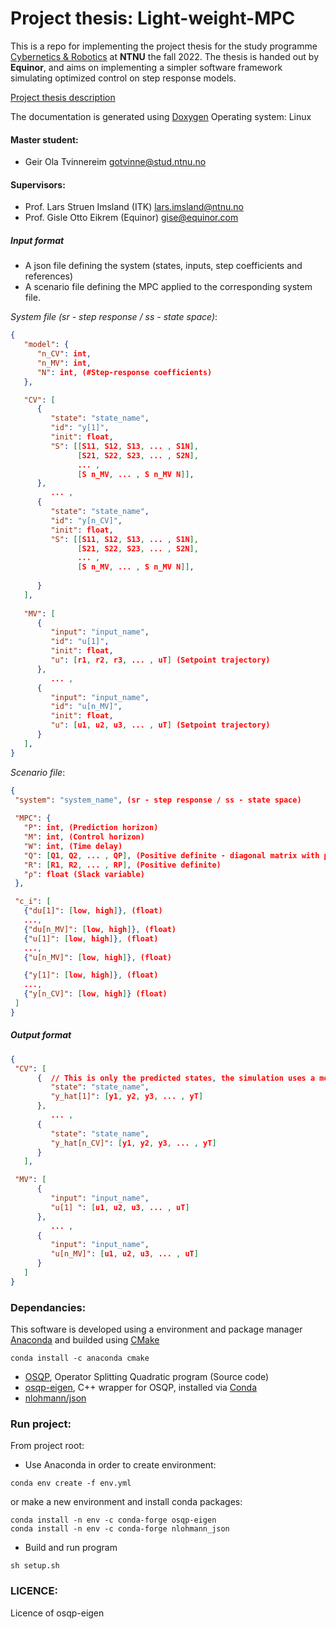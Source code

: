 # Project thesis: Light-weight-MPC

This is a repo for implementing the project thesis for the study programme [Cybernetics & Robotics](https://www.ntnu.no/studier/mttk) at **NTNU** the fall 2022. The thesis is handed out by **Equinor**, and aims on implementing a simpler software framework simulating optimized control on step response models. 

[Project thesis description](https://www.itk.ntnu.no/ansatte/imsland_lars/projects2022.html)

The documentation is generated using [Doxygen](https://doxygen.nl/)
Operating system: Linux

#### Master student: 
- Geir Ola Tvinnereim gotvinne@stud.ntnu.no

#### Supervisors:
- Prof. Lars Struen Imsland (ITK) lars.imsland@ntnu.no
- Prof. Gisle Otto Eikrem (Equinor) gise@equinor.com

##### Input format
- A json file defining the system (states, inputs, step coefficients and references)
- A scenario file defining the MPC applied to the corresponding system file. 

  
*System file (sr - step response / ss - state space)*:
```json
{
   "model": {
      "n_CV": int,
      "n_MV": int,
      "N": int, (#Step-response coefficients)
   },

   "CV": [
      { 
         "state": "state_name",
         "id": "y[1]",
         "init": float,
         "S": [[S11, S12, S13, ... , S1N],
               [S21, S22, S23, ... , S2N], 
               ... , 
               [S n_MV, ... , S n_MV N]],
      }, 
         ... ,
      { 
         "state": "state_name",
         "id": "y[n_CV]",
         "init": float,
         "S": [[S11, S12, S13, ... , S1N],
               [S21, S22, S23, ... , S2N], 
               ... , 
               [S n_MV, ... , S n_MV N]],
         
      }
   ],
   
   "MV": [
      {
         "input": "input_name", 
         "id": "u[1]", 
         "init": float,
         "u": [r1, r2, r3, ... , uT] (Setpoint trajectory)
      },
         ... , 
      {
         "input": "input_name",
         "id": "u[n_MV]", 
         "init": float,
         "u": [u1, u2, u3, ... , uT] (Setpoint trajectory)
      } 
   ],                         
}
```

*Scenario file*:
```json  
{
 "system": "system_name", (sr - step response / ss - state space)
 
 "MPC": {
   "P": int, (Prediction horizon)
   "M": int, (Control horizon)
   "W": int, (Time delay)
   "Q": [Q1, Q2, ... , QP], (Positive definite - diagonal matrix with positive elements)
   "R": [R1, R2, ... , RP], (Positive definite)
   "ρ": float (Slack variable)
 },

 "c_i": [
   {"du[1]": [low, high]}, (float)
   ...,
   {"du[n_MV]": [low, high]}, (float)
   {"u[1]": [low, high]}, (float)
   ...,
   {"u[n_MV]": [low, high]}, (float)

   {"y[1]": [low, high]}, (float)
   ...,
   {"y[n_CV]": [low, high]} (float)
 ]
}
``` 

##### Output format
```json  
{
 "CV": [ 
      {  // This is only the predicted states, the simulation uses a model.
         "state": "state_name",
         "y_hat[1]": [y1, y2, y3, ... , yT] 
      }, 
         ... , 
      { 
         "state": "state_name",
         "y_hat[n_CV]": [y1, y2, y3, ... , yT] 
      }
   ],

 "MV": [ 
      {
         "input": "input_name",
         "u[1] ": [u1, u2, u3, ... , uT] 
      }, 
         ... , 
      { 
         "input": "input_name",
         "u[n_MV]": [u1, u2, u3, ... , uT] 
      }
   ]
}
``` 

### Dependancies:
This software is developed using a environment and package manager [Anaconda](https://www.anaconda.com/products/distribution) and builded using [CMake](https://cmake.org/)

```console 
conda install -c anaconda cmake
```

- [OSQP](https://osqp.org/), Operator Splitting Quadratic program (Source code)
- [osqp-eigen](https://github.com/robotology/osqp-eigen), C++ wrapper for OSQP, installed via [Conda](https://www.anaconda.com/products/distribution) 
- [nlohmann/json](https://github.com/nlohmann/json)


### Run project: 
From project root: 

- Use Anaconda in order to create environment:
```console
conda env create -f env.yml
```

or make a new environment and install conda packages: 
```console
conda install -n env -c conda-forge osqp-eigen
conda install -n env -c conda-forge nlohmann_json
```

- Build and run program
```console
sh setup.sh
```

### LICENCE:
Licence of osqp-eigen





